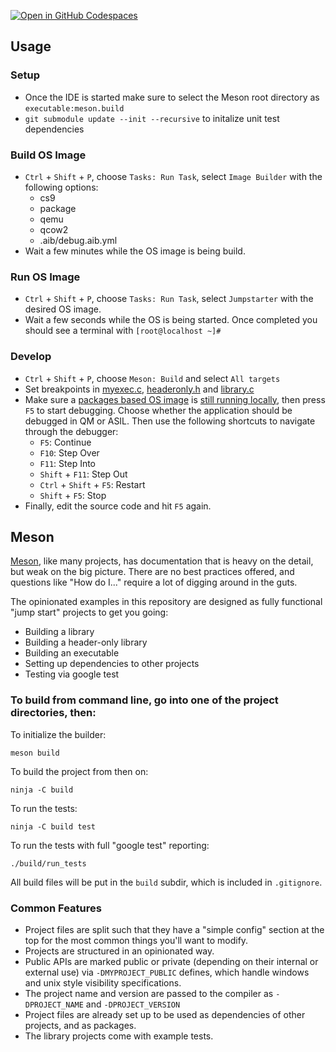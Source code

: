 [![Open in GitHub Codespaces](https://github.com/codespaces/badge.svg)](https://codespaces.new/raballew/autosd?quickstart=1)

## Usage

### Setup

- Once the IDE is started make sure to select the Meson root directory as `executable:meson.build`
- `git submodule update --init --recursive` to initalize unit test dependencies

### Build OS Image

- `Ctrl` + `Shift` + `P`, choose `Tasks: Run Task`, select `Image Builder` with the following options:
  - cs9
  - package
  - qemu
  - qcow2
  - .aib/debug.aib.yml
- Wait a few minutes while the OS image is being build.

### Run OS Image

- `Ctrl` + `Shift` + `P`, choose `Tasks: Run Task`, select `Jumpstarter` with the desired OS image.
- Wait a few seconds while the OS is being started. Once completed you should see a terminal with `[root@localhost ~]#`

### Develop

- `Ctrl` + `Shift` + `P`, choose `Meson: Build` and select `All targets`
- Set breakpoints in [myexec.c](executable/src/myexec.c), [headeronly.h](headeronly/include/headeronly.h) and [library.c](library/src/library.c)
- Make sure a [packages based OS image](#build-os-image) is [still running locally](#run-os-image), then press `F5` to start debugging. Choose whether the application should be debugged in QM or ASIL. Then use the following shortcuts to navigate through the debugger:
  - `F5`: Continue
  - `F10`: Step Over
  - `F11`: Step Into
  - `Shift` + `F11`: Step Out
  - `Ctrl` + `Shift` + `F5`: Restart
  - `Shift` + `F5`: Stop
- Finally, edit the source code and hit `F5` again.

## Meson

[Meson](http://mesonbuild.com), like many projects, has documentation that is heavy on the detail, but weak on the big picture. There are no best practices offered, and questions like "How do I..." require a lot of digging around in the guts.

The opinionated examples in this repository are designed as fully functional "jump start" projects to get you going:

* Building a library
* Building a header-only library
* Building an executable
* Setting up dependencies to other projects
* Testing via google test

### To build from command line, go into one of the project directories, then:

To initialize the builder:

    meson build

To build the project from then on:

    ninja -C build

To run the tests:

    ninja -C build test

To run the tests with full "google test" reporting:

    ./build/run_tests

All build files will be put in the `build` subdir, which is included in `.gitignore`.

### Common Features

* Project files are split such that they have a "simple config" section at the top for the most common things you'll want to modify.
* Projects are structured in an opinionated way.
* Public APIs are marked public or private (depending on their internal or external use) via `-DMYPROJECT_PUBLIC` defines, which handle windows and unix style visibility specifications.
* The project name and version are passed to the compiler as `-DPROJECT_NAME` and  `-DPROJECT_VERSION`
* Project files are already set up to be used as dependencies of other projects, and as packages.
* The library projects come with example tests.
